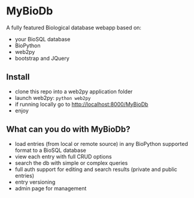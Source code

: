 # MyBioDb

A fully featured Biological database webapp based on:
* your BioSQL database
* BioPython
* web2py
* bootstrap and JQuery

## Install
* clone this repo into a web2py application folder
* launch web2py: ```python web2py```
* if running locally go to [http://localhost:8000/MyBioDb](http://localhost:8000/MyBioDb)
* enjoy

## What can you do with MyBioDb?
* load entries (from local or remote source) in any BioPython supported format to a BioSQL database
* view each entry with full CRUD options
* search the db with simple or complex queries
* full auth support for editing and search results (private and public entries)
* entry versioning
* admin page for management